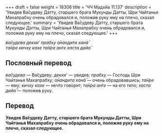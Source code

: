 +++
draft = false
weight = 18306
title = 'ЧЧ Мадхйа 11.137'
description = 'Увидев Ва̄судеву Датту, старшего брата Мукунды Датты, Шри Чайтанья Махапрабху очень обрадовался и, положив руку ему на плечо, сказал следующее.'
summary = 'Увидев Ва̄судеву Датту, старшего брата Мукунды Датты, Шри Чайтанья Махапрабху очень обрадовался и, положив руку ему на плечо, сказал следующее.'
+++

_ва̄судева декхи’ прабху а̄нандита хан̃а̄  
та̄н̇ре кичху кахе та̄н̇ра ан̇ге хаста дийа̄_

## Пословный перевод

_ва̄судева_ — Ва̄судеву; _декхи’_ — увидев; _прабху_ — Господь Шри Чайтанья Махапрабху; _а̄нандита_ _хан̃а̄_ — очень обрадовавшись; _та̄н̇ре_ — ему; _кичху_ _кахе_ — нечто говорит; _та̄н̇ра_ _ан̇ге_ — на его тело; _хаста_ _дийа̄_ — положив руку.

## Перевод

**Увидев Ва̄судеву Датту, старшего брата Мукунды Датты, Шри Чайтанья Махапрабху очень обрадовался и, положив руку ему на плечо, сказал следующее.**
